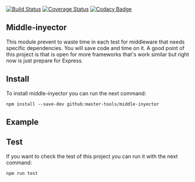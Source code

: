 [![Build Status](https://travis-ci.org/master-tools/middle-inyector.svg?branch=master)](https://travis-ci.org/master-tools/middle-inyector)
[![Coverage Status](https://coveralls.io/repos/github/master-tools/middle-inyector/badge.svg)](https://coveralls.io/github/master-tools/middle-inyector)
[![Codacy Badge](https://api.codacy.com/project/badge/Grade/6883719a1d324162a1cec89c7e7f2380)](https://www.codacy.com/app/alberto-uchiha/middle-inyector?utm_source=github.com&amp;utm_medium=referral&amp;utm_content=master-tools/middle-inyector&amp;utm_campaign=Badge_Grade)

Middle-inyector
---------------
This module prevent to waste time in each test for middleware that needs
specific dependencies. You will save code and time on it. A good point of
this project is that is open for more frameworks that's work similar but
right now is just prepare for Express.

Install
-------
To install middle-inyector you can run the next command:

`npm install --save-dev github:master-tools/middle-inyector`

Example
-------

Test
----
If you want to check the test of this project you can run it with the next
command:

`npm run test`